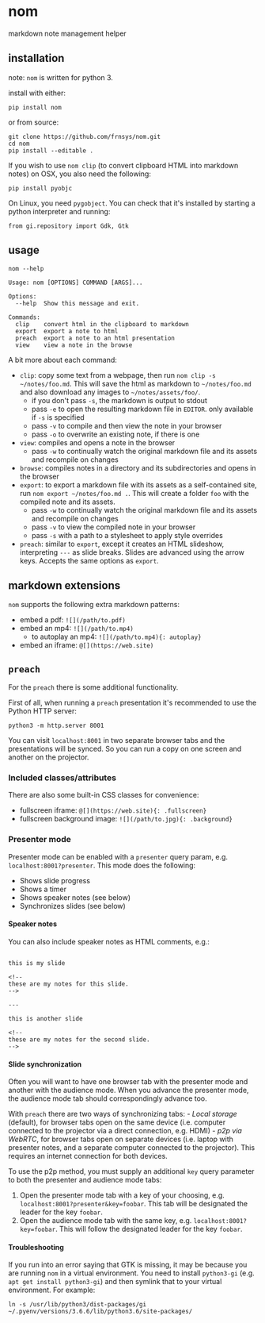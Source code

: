 # nom

markdown note management helper

## installation

note: `nom` is written for python 3.

install with either:

    pip install nom

or from source:

    git clone https://github.com/frnsys/nom.git
    cd nom
    pip install --editable .

If you wish to use `nom clip` (to convert clipboard HTML into markdown notes) on OSX, you also need the following:

    pip install pyobjc

On Linux, you need `pygobject`. You can check that it's installed by starting a python interpreter and running:

    from gi.repository import Gdk, Gtk

## usage

```
nom --help

Usage: nom [OPTIONS] COMMAND [ARGS]...

Options:
  --help  Show this message and exit.

Commands:
  clip    convert html in the clipboard to markdown
  export  export a note to html
  preach  export a note to an html presentation
  view    view a note in the browse
```

A bit more about each command:

- `clip`: copy some text from a webpage, then run `nom clip -s ~/notes/foo.md`. This will save the html as markdown to `~/notes/foo.md` and also download any images to `~/notes/assets/foo/`.
    - if you don't pass `-s`, the markdown is output to stdout
    - pass `-e` to open the resulting markdown file in `EDITOR`. only available if `-s` is specified
    - pass `-v` to compile and then view the note in your browser
    - pass `-o` to overwrite an existing note, if there is one
- `view`: compiles and opens a note in the browser
    - pass `-w` to continually watch the original markdown file and its assets and recompile on changes
- `browse`: compiles notes in a directory and its subdirectories and opens in the browser
- `export`: to export a markdown file with its assets as a self-contained site, run `nom export ~/notes/foo.md .`. This will create a folder `foo` with the compiled note and its assets.
    - pass `-w` to continually watch the original markdown file and its assets and recompile on changes
    - pass `-v` to view the compiled note in your browser
    - pass `-s` with a path to a stylesheet to apply style overrides
- `preach`: similar to `export`, except it creates an HTML slideshow, interpreting `---` as slide breaks. Slides are advanced using the arrow keys. Accepts the same options as `export`.


## markdown extensions

`nom` supports the following extra markdown patterns:

- embed a pdf: `![](/path/to.pdf)`
- embed an mp4: `![](/path/to.mp4)`
    - to autoplay an mp4: `![](/path/to.mp4){: autoplay}`
- embed an iframe: `@[](https://web.site)`

## `preach`

For the `preach` there is some additional functionality.

First of all, when running a `preach` presentation it's recommended to use the Python HTTP server:

    python3 -m http.server 8001

You can visit `localhost:8001` in two separate browser tabs and the presentations will be synced. So you can run a copy on one screen and another on the projector.

### Included classes/attributes

There are also some built-in CSS classes for convenience:

- fullscreen iframe: `@[](https://web.site){: .fullscreen}`
- fullscreen background image: `![](/path/to.jpg){: .background}`

### Presenter mode

Presenter mode can be enabled with a `presenter` query param, e.g. `localhost:8001?presenter`. This mode does the following:

- Shows slide progress
- Shows a timer
- Shows speaker notes (see below)
- Synchronizes slides (see below)

#### Speaker notes

You can also include speaker notes as HTML comments, e.g.:

```

this is my slide

<!--
these are my notes for this slide.
-->

---

this is another slide

<!--
these are my notes for the second slide.
-->

```

#### Slide synchronization

Often you will want to have one browser tab with the presenter mode and another with the audience mode. When you advance the presenter mode, the audience mode tab should correspondingly advance too.

With `preach` there are two ways of synchronizing tabs:
    - _Local storage_ (default), for browser tabs open on the same device (i.e. computer connected to the projector via a direct connection, e.g. HDMI)
    - _p2p via WebRTC_, for browser tabs open on separate devices (i.e. laptop with presenter notes, and a separate computer connected to the projector). This requires an internet connection for both devices.

To use the p2p method, you must supply an additional `key` query parameter to both the presenter and audience mode tabs:
1. Open the presenter mode tab with a key of your choosing, e.g. `localhost:8001?presenter&key=foobar`. This tab will be designated the leader for the key `foobar`.
2. Open the audience mode tab with the same key, e.g. `localhost:8001?key=foobar`. This will follow the designated leader for the key `foobar`.


#### Troubleshooting

If you run into an error saying that GTK is missing, it may be because you are running `nom` in a virtual environment. You need to install `python3-gi` (e.g. `apt get install python3-gi`) and then symlink that to your virtual environment. For example:

```
ln -s /usr/lib/python3/dist-packages/gi ~/.pyenv/versions/3.6.6/lib/python3.6/site-packages/
```

